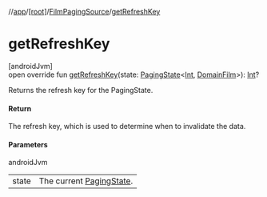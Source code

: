 //[app](../../../index.md)/[[root]](../index.md)/[FilmPagingSource](index.md)/[getRefreshKey](get-refresh-key.md)

# getRefreshKey

[androidJvm]\
open override fun [getRefreshKey](get-refresh-key.md)(state: [PagingState](https://developer.android.com/reference/kotlin/androidx/paging/PagingState.html)&lt;[Int](https://kotlinlang.org/api/latest/jvm/stdlib/kotlin/-int/index.html), [DomainFilm](../../com.example.filmapplication.domain/-domain-film/index.md)&gt;): [Int](https://kotlinlang.org/api/latest/jvm/stdlib/kotlin/-int/index.html)?

Returns the refresh key for the PagingState.

#### Return

The refresh key, which is used to determine when to invalidate the data.

#### Parameters

androidJvm

| | |
|---|---|
| state | The current [PagingState](https://developer.android.com/reference/kotlin/androidx/paging/PagingState.html). |

